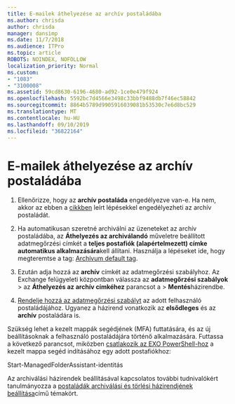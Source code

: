 ```yaml
---
title: E-mailek áthelyezése az archív postaládába
ms.author: chrisda
author: chrisda
manager: dansimp
ms.date: 11/7/2018
ms.audience: ITPro
ms.topic: article
ROBOTS: NOINDEX, NOFOLLOW
localization_priority: Normal
ms.custom:
- "1083"
- "3100008"
ms.assetid: 59cd8630-6196-4680-ad92-1ce0e479f924
ms.openlocfilehash: 5592bc7d4566e3498c33bbf9488db7f46ec58842
ms.sourcegitcommit: 8864b5789d9905916039081b53530c7e6d8bc529
ms.translationtype: MT
ms.contentlocale: hu-HU
ms.lasthandoff: 09/10/2019
ms.locfileid: "36822164"
---
```

# <a name="move-email-to-the-archive-mailbox"></a>E-mailek áthelyezése az archív postaládába

1. Ellenőrizze, hogy az **archív postaláda** engedélyezve van-e. Ha nem, akkor az ebben a [cikkben](https://docs.microsoft.com/office365/securitycompliance/enable-archive-mailboxes) leírt lépésekkel engedélyezheti az archív postaládát.

2. Ha automatikusan szeretné archiválni az üzeneteket az archív postaládába, az **Áthelyezés az archiválandó** műveletre beállított adatmegőrzési címkét a **teljes postafiók (alapértelmezett) címke automatikus alkalmazására**kell állítani. Használja a lépéseket ide, hogy megteremtse a tag: [Archívum default tag](https://docs.microsoft.com/office365/securitycompliance/set-up-an-archive-and-deletion-policy-for-mailboxes#create-a-custom-archive-default-policy-tag).

3. Ezután adja hozzá az **archív** címkét az adatmegőrzési szabályhoz. Az Exchange felügyeleti központban válassza az **adatmegőrzési szabályok** > az **Áthelyezés az archív címkéhez** parancsot a > **Mentés**házirendbe.

4. [Rendelje hozzá az adatmegőrzési szabályt](https://docs.microsoft.com/exchange/security-and-compliance/messaging-records-management/apply-retention-policy) az adott felhasználó postaládájához. Ugyanez a házirend vonatkozik az **elsődleges** és az **archív** postaládára is.

Szükség lehet a kezelt mappák segédjének (MFA) futtatására, és az új beállításoknak a felhasználó postaládájára történő alkalmazására. Futtassa a következő parancsot, miközben [csatlakozik az EXO PowerShell-hoz](https://docs.microsoft.com/powershell/exchange/exchange-online/connect-to-exchange-online-powershell/connect-to-exchange-online-powershell?view=exchange-ps) a kezelt mappa segéd indításához egy adott postafiókhoz:
  
Start-ManagedFolderAssistant-identitás<name of the mailbox>

Az archiválási házirendek beállításával kapcsolatos további tudnivalókért tanulmányozza a [postaládák archiválási és törlési házirendjének beállítása](https://docs.microsoft.com/office365/securitycompliance/set-up-an-archive-and-deletion-policy-for-mailboxes#step-1-enable-archive-mailboxes-for-users)című témakört.
  
